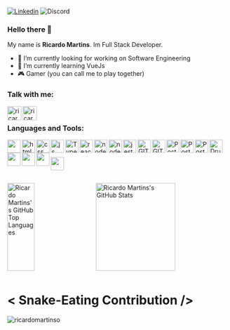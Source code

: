 <div style="display: inline_block"><br>
    
[![Linkedin](https://img.shields.io/badge/-LinkedIn-060606?style=flat&labelColor=0D0D0D&logo=Linkedin&Color=white)](https://www.linkedin.com/in/ricardomartinsdev/)
![Discord](https://img.shields.io/badge/Discord-c4rd%233991-%237289DA?style=flat&labelColor=0D0D0D&logo=discord&Color=white)
    
</div>

### Hello there 👋
My name is **Ricardo Martins**. Im Full Stack Developer.

- 🔭 I’m currently looking for working on Software Engineering
- 🌱 I’m currently learning VueJs
- 🎮 Gamer (you can call me to play together)

### Talk with me:
[<img align="left" alt="ricardomartinsdev | LinkedIn" width="32px" src="https://img.icons8.com/color/48/000000/linkedin.png" />][linkedin]
[<img align="left" alt="ricardoomartins_ | Instagram" width="32px" src="https://img.icons8.com/fluency/48/000000/instagram-new.png" />][instagram]
<br />

### Languages and Tools:
<!--Icons 8 -->

<!--VSCODE -->
<img width="30px" align="left" src="https://cdn.jsdelivr.net/gh/devicons/devicon/icons/vscode/vscode-original.svg" />


<!--HTML -->
<img align="left" alt="html" width="30px" src="https://cdn.jsdelivr.net/gh/devicons/devicon/icons/html5/html5-plain.svg" />


<!--CSS -->
<img align="left" alt="css" width="30px" src="https://cdn.jsdelivr.net/gh/devicons/devicon/icons/css3/css3-plain.svg" />


<!--JAVASCRIPT -->
<img align="left" alt="js" width="30px" src="https://cdn.jsdelivr.net/gh/devicons/devicon/icons/javascript/javascript-plain.svg" />

<!--Typescript -->
<img align="left" alt="Typescript" width="30px"  src="https://cdn.jsdelivr.net/gh/devicons/devicon/icons/typescript/typescript-original.svg"/>

<!--REACT -->
<img align="left" alt="react" width="30px" src="https://cdn.jsdelivr.net/gh/devicons/devicon/icons/react/react-original.svg" />

<!--NODEJS -->
<img align="left" alt="nodeJs" width="30px" src="https://cdn.jsdelivr.net/gh/devicons/devicon/icons/nodejs/nodejs-original.svg" />

<!--EXPRESSJS -->

<img align="left" alt="nodeJs" width="30px" src="https://cdn.jsdelivr.net/gh/devicons/devicon/icons/express/express-original.svg" />

<!--JEST -->
<img align="left" alt="jest" width="30px" src="https://cdn.jsdelivr.net/gh/devicons/devicon/icons/jest/jest-plain.svg" />

<!--GIT -->
<img align="left" alt="GIT" width="30px" src="https://cdn.jsdelivr.net/gh/devicons/devicon/icons/git/git-original.svg" />

<!--GITHUB -->
<img align="left" alt="GIT" width="30px" src="https://github.com/simple-icons/simple-icons/blob/develop/icons/github.svg"/>

<!--POSTGRESQL -->
<img align="left" alt="PostgreSQL" width="29px" src="https://cdn.jsdelivr.net/gh/devicons/devicon/icons/postgresql/postgresql-plain.svg" />

<!--DOCKER -->
<img align="left" alt="PostgreSQL" width="30px" src="https://cdn.jsdelivr.net/gh/devicons/devicon/icons/docker/docker-original.svg" />

<!--TERMINAL -->
<img align="left" alt="PostgreSQL" width="30px" src="https://cdn.jsdelivr.net/gh/devicons/devicon/icons/bash/bash-original.svg" />

<!--DRUPAL -->
<img align="left" alt="Drupal" width="30px" src="https://cdn.jsdelivr.net/gh/devicons/devicon/icons/drupal/drupal-plain.svg" />
<! -- AWS -->
<img align="left" width="30px" src="https://cdn.jsdelivr.net/gh/devicons/devicon/icons/amazonwebservices/amazonwebservices-original.svg" />

<!--POP OS -->
<img align="left" width="30px" src="https://img.icons8.com/fluency/42/000000/pop-os-logo.png"/>

<!-- SLACK -->
<img align="left" width="30px" src="https://cdn.jsdelivr.net/gh/devicons/devicon/icons/slack/slack-original.svg" />

#
<br>

<!-- FIGMA -->
<img  align="left" width="30px" src="https://cdn.jsdelivr.net/gh/devicons/devicon/icons/figma/figma-original.svg" />


### <br>

<div>
  <a href="https://github.com/anuraghazra/github-readme-stats">
    
  <img align="center" width="35%" alt="Ricardo Martins's GitHub Top Languages" src="https://github-readme-stats.vercel.app/api/top-langs/?username=ricardomartinso&theme=midnight-purple" height="200" />

  </a>
  <a href="https://github.com/anuraghazra/convoychat">
    <img align="right" width="60%" height="200" alt="Ricardo Martins's GitHub Stats" src="https://github-readme-stats.vercel.app/api?username=ricardomartinso&show_icons=true&hide_border=true&theme=midnight-purple"/>
  </a>
</div>

#
<div style="margin-top:50px">
<h1> < Snake-Eating Contribution /> </h1>
<p><img align="center" src="https://github.com/ricardomartinso/ricardomartinso/blob/output/github-contribution-grid-snake.svg" alt="ricardomartinso" /></p>
</div>

[instagram]: https://www.instagram.com/ricardoomartins_/
[linkedin]: https://linkedin.com/in/ricardomartinsdev
